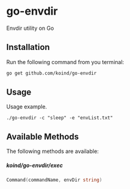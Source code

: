 # go-envdir

Envdir utility on Go

## Installation

Run the following command from you terminal:


 ```bash
 go get github.com/koind/go-envdir
 ```

## Usage

Usage example.

```
./go-envdir -c "sleep" -e "envList.txt"
```

## Available Methods

The following methods are available:

##### koind/go-envdir/exec

```go
Command(commandName, envDir string)
```